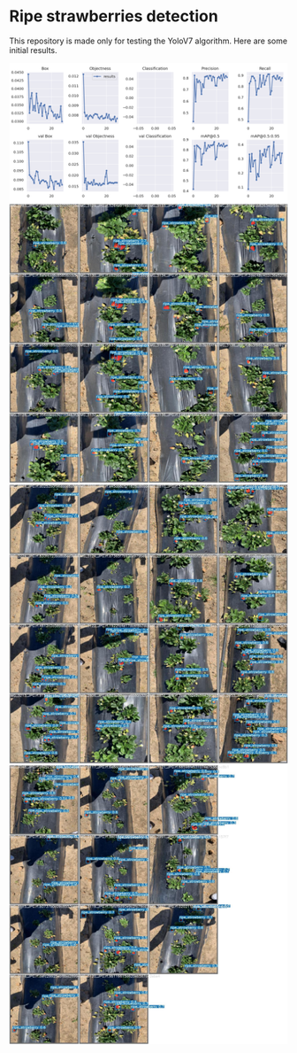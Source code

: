 # Ripe strawberries detection

This repository is made only for testing the YoloV7 algorithm.
Here are some initial results.

![Training results](results.png)
![Test image 1](test_batch0.jpg)
![Test image 2](test_batch1.jpg)
![Test image 3](test_batch2.jpg)

